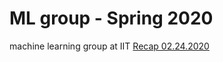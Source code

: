 # ML group - Spring 2020
machine learning group at IIT 
[Recap 02.24.2020](https://mambon5.github.io/mlorg/MLSpring2020meeting1.pdf)

